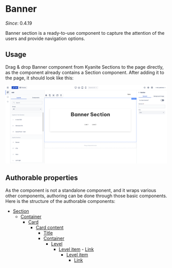 # Banner

_Since_: 0.4.19

Banner section is a ready-to-use component to capture the attention of the users and provide
navigation options.

## Usage

Drag & drop Banner component from Kyanite Sections to the page directly, as the component already
contains a Section component.
After adding it to the page, it should look like this:
<p align="center" width="100%">
    <img class="image--with-border" src="_images/initial-banner.png" alt="Initial Banner">
</p>

## Authorable properties

As the component is not a standalone component, and it wraps various other components, authoring
can be done through those basic components. Here is the structure of the authorable components:

- <a href="../../../components/section">Section</a>
    - <a href="../../../components/container">Container</a>
        - <a href="../../../components/card">Card</a>
            - <a href="../../../components/card/cardcontent">Card content</a>
                - <a href="../../../components/title">Title</a>
                - <a href="../../../components/container">Container</a>
                    - <a href="../../../components/level">Level</a>
                        - <a href="../../../components/level/levelitem">Level item</a>
                              - <a href="../../../components/link">Link</a>
                          - <a href="../../../components/level/levelitem">Level item</a>
                              - <a href="../../../components/link">Link</a>